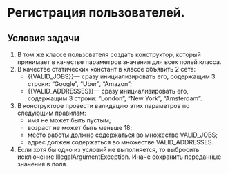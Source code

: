 # Регистрация пользователей.

## Условия задачи

1. В том же классе пользователя создать конструктор, 
который принимает в качестве параметров значения для всех полей класса.
2. В качестве статических констант в классе объявить 2 сета:
   * {{VALID_JOBS}}— сразу инициализировать его, содержащим 3 строки: 
     “Google”, “Uber”, “Amazon”;
   * {{VALID_ADDRESSES}}— сразу инициализировать его, содержащим 3 строки: 
   “London”, “New York”, “Amsterdam”.
3. В конструкторе провести валидацию этих параметров по следующим правилам:
   * имя не может быть пустым;
   * возраст не может быть меньше 18;
   * место работы должно содержаться во множестве VALID_JOBS;
   * адрес должен содержаться во множестве VALID_ADDRESSES.
4. Если хотя бы одно из условий не выполняется, то выбросить исключение 
IllegalArgumentException. Иначе сохранить переданные значения в поля.